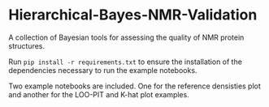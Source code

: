 # Hierarchical-Bayes-NMR-Validation

A collection of Bayesian tools for assessing the quality of NMR protein structures.

Run `pip install -r requirements.txt` to ensure the installation of the dependencies necessary to run the example notebooks.

Two example notebooks are included. One for the reference densisties plot and another for the LOO-PIT and K-hat plot examples.

